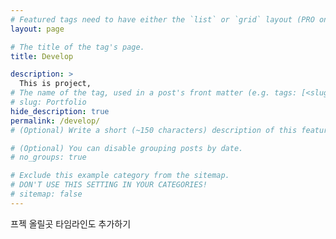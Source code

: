 ```yaml
---
# Featured tags need to have either the `list` or `grid` layout (PRO only).
layout: page

# The title of the tag's page.
title: Develop

description: >
  This is project,
# The name of the tag, used in a post's front matter (e.g. tags: [<slug>]).
# slug: Portfolio
hide_description: true
permalink: /develop/
# (Optional) Write a short (~150 characters) description of this featured tag.

# (Optional) You can disable grouping posts by date.
# no_groups: true

# Exclude this example category from the sitemap.
# DON'T USE THIS SETTING IN YOUR CATEGORIES!
# sitemap: false
---
```


프젝 올릴곳
타임라인도 추가하기
